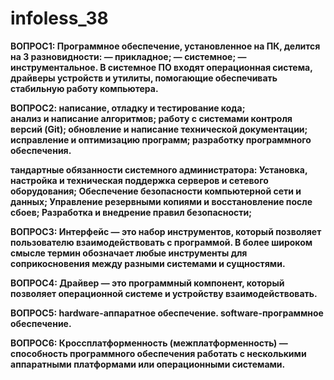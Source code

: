 # infoless_38
**ВОПРОС1:   Программное обеспечение, установленное на ПК, делится на 3 разновидности: — прикладное; — системное; — инструментальное. В системное ПО входят операционная система, драйверы устройств и утилиты, помогающие обеспечивать стабильную работу компьютера.**


**ВОПРОС2:  написание, отладку и тестирование кода;                      
анализ и написание алгоритмов;
работу с системами контроля версий (Git);
обновление и написание технической документации;
исправление и оптимизацию программ;
разработку программного обеспечения.**


**тандартные обязанности системного администратора:
Установка, настройка и техническая поддержка серверов и сетевого оборудования;
Обеспечение безопасности компьютерной сети и данных;
Управление резервными копиями и восстановление после сбоев;
Разработка и внедрение правил безопасности;**


**ВОПРОС3:  Интерфейс — это набор инструментов, который позволяет пользователю взаимодействовать с программой. В более широком смысле термин обозначает любые инструменты для соприкосновения между разными системами и сущностями.**


**ВОПРОС4:  Драйвер — это программный компонент, который позволяет операционной системе и устройству взаимодействовать.**


**ВОПРОС5:  hardware-аппаратное обеспечение.
software-программное обеспечение.**


**ВОПРОС6:  Кроссплатформенность (межплатформенность) — способность программного обеспечения работать с несколькими аппаратными платформами или операционными системами.**




